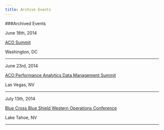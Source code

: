 ```yaml
---
title: Archive Events
---
```


###Archived Events

June 18th, 2014

[ACO Summit]

[ACO Summit]:(http://www.acosummit.com)
Washington, DC

---

June 23rd, 2014

[ACO Performance Analytics Data Management Summit]

[ACO Performance Analytics Data Management Summit]: (https://www.healthcare-conferences.com/conference.aspx?ccode=h224b)
Las Vegas, NV

---


July 13th, 2014

[Blue Cross Blue Shield Western Operations Conference]

[Blue Cross Blue Shield Western Operations Conference]: (http://www.cvent.com/events/2014-western-operations-conference/agenda-39b31715ffeb45a8aa0a4314e818d0c3.aspx)
Lake Tahoe, NV

---
